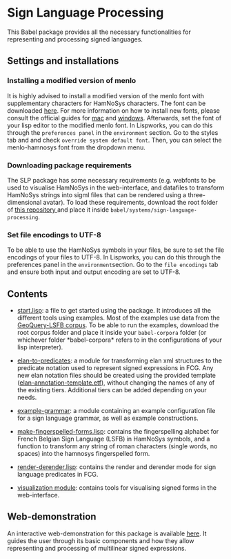 # Sign Language Processing
This Babel package provides all the necessary functionalities for representing and processing signed languages.

## Settings and installations

### Installing a modified version of menlo
It is highly advised to install a modified version of the menlo font with supplementary characters for HamNoSys characters. The font can be downloaded <a href="https://gitlab.unamur.be/beehaif/GeoQuery-LSFB/-/blob/master/HamNoSys/HamNoSys.ttf?ref_type=heads">here</a>. For more information on how to install new fonts, please consult the official guides for <a href="https://support.apple.com/en-gb/guide/font-book/fntbk1000/mac">mac</a> and <a href="https://support.microsoft.com/en-us/office/add-a-font-b7c5f17c-4426-4b53-967f-455339c564c1">windows</a>. Afterwards, set the font of your lisp editor to the modified menlo font. In Lispworks, you can do this through the ```preferences panel``` in the ```environment``` section. Go to the styles tab and and check ```override system default font```. Then, you can select the menlo-hamnosys font from the dropdown menu.

### Downloading package requirements
The SLP package has some necessary requirements (e.g. webfonts to be used to visualise HamNoSys in the web-interface, and datafiles to transform HamNoSys strings into sigml files that can be rendered using a three-dimensional avatar). To load these requirements, download the root folder of  <a href="https://gitlab.unamur.be/beehaif/sign-language-processing-requirements"> this repository </a> and place it inside ```babel/systems/sign-language-processing```. 

### Set file encodings to UTF-8
To be able to use the HamNoSys symbols in your files, be sure to set the file encodings of your files to UTF-8. In Lispworks, you can do this through the preferences panel in the ```environment```section. Go to the ```file encodings``` tab and ensure both input and output encoding are set to UTF-8.

## Contents

* <a href="start.lisp">start.lisp</a>: a file to get started using the package. It introduces all the different tools using examples. Most of the examples use data from the <a href="https://gitlab.unamur.be/beehaif/GeoQuery-LSFB">GeoQuery-LSFB corpus</a>. To be able to run the examples, download the root corpus folder and place it inside your ```babel-corpora``` folder (or whichever folder \*babel-corpora\* refers to in the configurations of your lisp interpreter).

* <a href="elan-to-predicates/">elan-to-predicates</a>: a module for transforming elan xml structures to the predicate notation used to represent signed expressions in FCG. Any new elan notation files should be created using the provided template (<a href="elan-to-predicates/elan-annotation-template.etf">elan-annotation-template.etf</a>), without changing the names of any of the existing tiers. Additional tiers can be added depending on your needs.
* <a href="example-grammar/">example-grammar</a>: a module containing an example configuration file for a sign language grammar, as well as example constructions.



* <a href="make-fingerspelled-forms.lisp">make-fingerspelled-forms.lisp</a>: contains the fingerspelling alphabet for French Belgian Sign Language (LSFB) in HamNoSys symbols, and a function to transform any string of roman characters (single words, no spaces) into the hamnosys fingerspelled form.

* <a href="render-derender.lisp">render-derender.lisp</a>: contains the render and derender mode for sign language predicates in FCG.

* <a href="visualization/">visualization module</a>: contains tools for visualising signed forms in the web-interface.

## Web-demonstration
An interactive web-demonstration for this package is available <a href="https://liesbet-devos.github.io/SL-processing-demo/"> here</a>. It guides the user through its basic components and how they allow representing and processing of multilinear signed expressions.
